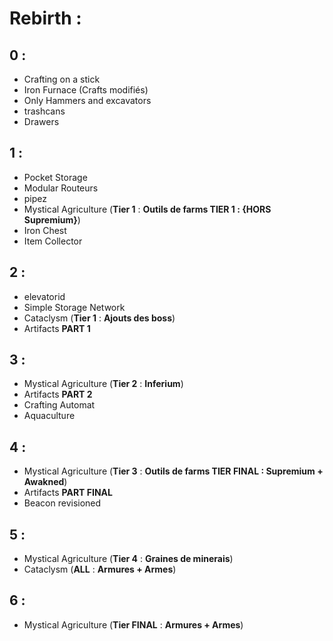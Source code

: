 # Rebirth :

## 0 :
- Crafting on a stick
- Iron Furnace (Crafts modifiés)
- Only Hammers and excavators
- trashcans
- Drawers

## 1 :
- Pocket Storage
- Modular Routeurs
- pipez
- Mystical Agriculture (**Tier 1** : __Outils de farms **TIER 1 : {HORS Supremium}**__)
- Iron Chest
- Item Collector

## 2 :
- elevatorid
- Simple Storage Network
- Cataclysm (**Tier 1** : __Ajouts des boss__)
- Artifacts **PART 1**

## 3 :
- Mystical Agriculture (**Tier 2** : __Inferium__)
- Artifacts **PART 2**
- Crafting Automat
- Aquaculture

## 4 :
- Mystical Agriculture (**Tier 3** : __Outils de farms **TIER FINAL : Supremium + Awakned**__)
- Artifacts **PART FINAL**
- Beacon revisioned

## 5 : 
- Mystical Agriculture (**Tier 4** : __Graines de minerais__)
- Cataclysm (**ALL** : __Armures + Armes__)

## 6 :
- Mystical Agriculture (**Tier FINAL** : __Armures + Armes__)